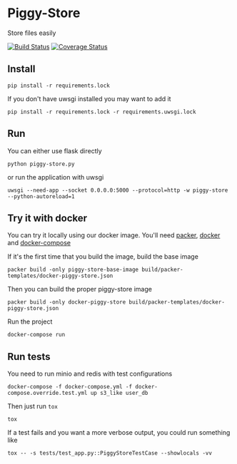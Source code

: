 Piggy-Store
===========

Store files easily

[![Build Status](https://api.travis-ci.org/riquito/piggy-store.svg?branch=master)](https://travis-ci.org/riquito/piggy-store)
[![Coverage Status](https://coveralls.io/repos/github/riquito/piggy-store/badge.svg?branch=master)](https://coveralls.io/github/riquito/piggy-store?branch=master)

Install
-------

```
pip install -r requirements.lock
```

If you don't have uwsgi installed you may want to add it

```
pip install -r requirements.lock -r requirements.uwsgi.lock
```

Run
---

You can either use flask directly

```
python piggy-store.py
```

or run the application with uwsgi

```
uwsgi --need-app --socket 0.0.0.0:5000 --protocol=http -w piggy-store --python-autoreload=1 
```

Try it with docker
------------------

You can try it locally using our docker image.
You'll need [packer](https://www.packer.io/), [docker](https://www.docker.com/) and [docker-compose](https://docs.docker.com/compose/)

If it's the first time that you build the image, build the base image

```
packer build -only piggy-store-base-image build/packer-templates/docker-piggy-store.json
```

Then you can build the proper piggy-store image

```
packer build -only docker-piggy-store build/packer-templates/docker-piggy-store.json
```

Run the project

```
docker-compose run
```

Run tests
---------

You need to run minio and redis with test configurations

```
docker-compose -f docker-compose.yml -f docker-compose.override.test.yml up s3_like user_db
```

Then just run `tox`

```
tox
```

If a test fails and you want a more verbose output, you could run something like

```
tox -- -s tests/test_app.py::PiggyStoreTestCase --showlocals -vv
```
